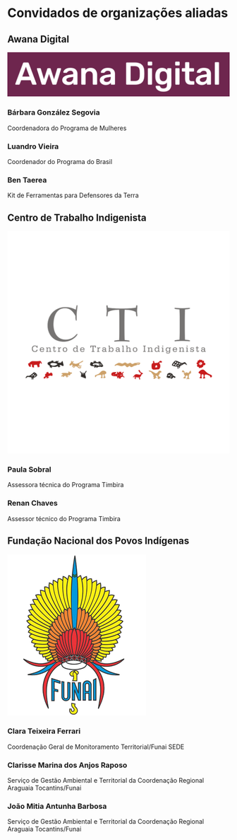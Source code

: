 # Convidados de organizações aliadas

## Awana Digital
![Logo Awana Digital](/logos/logo_awana.png)

### Bárbara González Segovia 
Coordenadora do Programa de Mulheres

### Luandro Vieira
Coordenador do Programa do Brasil

### Ben Taerea
Kit de Ferramentas para Defensores da Terra

## Centro de Trabalho Indigenista
![Logo CTI](/logos/logo_cti.png)

### Paula Sobral
Assessora técnica do Programa Timbira

### Renan Chaves
Assessor técnico do Programa Timbira

## Fundação Nacional dos Povos Indígenas
![Logo FUNAI](/logos/logo_funai.png)

### Clara Teixeira Ferrari
Coordenação Geral de Monitoramento Territorial/Funai SEDE

### Clarisse Marina dos Anjos Raposo
Serviço de Gestão Ambiental e Territorial da Coordenação Regional Araguaia Tocantins/Funai

### João Mitia Antunha Barbosa
Serviço de Gestão Ambiental e Territorial da Coordenação Regional Araguaia Tocantins/Funai
